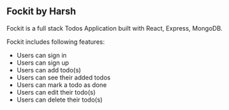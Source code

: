 ## Fockit by Harsh
Fockit is a full stack Todos Application built with React, Express, MongoDB. 

Fockit includes following features:
- Users can sign in 
- Users can sign up
- Users can add todo(s)
- Users can see their added todos
- Users can mark a todo as done
- Users can edit their todo(s)
- Users can delete their todo(s)
 